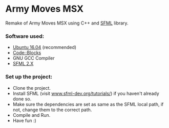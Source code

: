 # Army Moves MSX

Remake of Army Moves MSX using C++ and [SFML](www.sfml-dev.org) library.

### Software used:

* [Ubuntu 16.04](https://www.ubuntu.com/) (recommended)
* [Code::Blocks](http://www.codeblocks.org/)
* GNU GCC Compiler
* [SFML 2.X](www.sfml-dev.org)

### Set up the project:

* Clone the project.
* Install SFML (visit www.sfml-dev.org/tutorials/) if you haven't already done so.
* Make sure the dependencies are set as same as the SFML local path, if not, change them to the correct path.
* Compile and Run.
* Have fun :)
